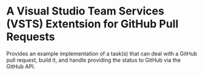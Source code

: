 # A Visual Studio Team Services (VSTS) Extentsion for GitHub Pull Requests

Provides an example implementation of a task(s) that can deal with a GitHub pull request, build it, and handle providing the status to GitHub via the GitHub API.





